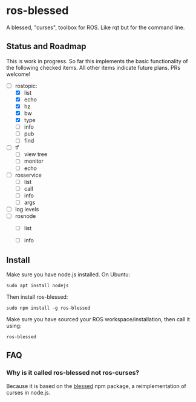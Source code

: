 # ros-blessed
A blessed, "curses", toolbox for ROS. Like rqt but for the command line.

## Status and Roadmap

This is work in progress. So far this implements the basic functionality of the following checked items. All other items indicate future plans. PRs welcome!

- [ ] rostopic:
  - [x] list
  - [x] echo
  - [x] hz
  - [x] bw
  - [x] type
  - [ ] info
  - [ ] pub
  - [ ] find
- [ ] tf
  - [ ] view tree
  - [ ] monitor
  - [ ] echo
- [ ] rosservice
  - [ ] list
  - [ ] call
  - [ ] info
  - [ ] args  
- [ ] log levels
- [ ] rosnode
  - [ ] list
  - [ ] info


## Install

Make sure you have node.js installed. On Ubuntu:
```
sudo apt install nodejs
```

Then install ros-blessed:
```
sudo npm install -g ros-blessed
```

Make sure you have sourced your ROS workspace/installation, then call it using:
```
ros-blessed
```

## FAQ


### Why is it called ros-blessed not ros-curses?
Because it is based on the [blessed](https://www.npmjs.com/package/blessed) npm package, a reimplementation of curses in node.js.
